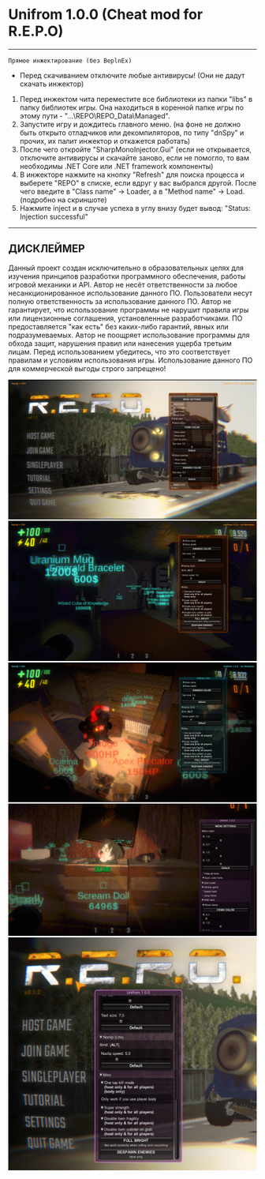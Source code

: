# Unifrom 1.0.0 (Cheat mod for R.E.P.O)
------------------------------------------
```
Прямое инжектирование (без BeplnEx)
```
- Перед скачиванием отключите любые антивирусы! (Они не дадут скачать инжектор)
1) Перед инжектом чита переместите все библиотеки из папки "libs" в папку библиотек игры. Она находиться в коренной папке игры по этому пути - "...\REPO\REPO_Data\Managed".
2) Запустите игру и дождитесь главного меню. (на фоне не должно быть открыто отладчиков или декомпиляторов, по типу "dnSpy" и прочих, их палит инжектор и откажется работать)
3) После чего откройте "SharpMonoInjector.Gui" (если не открывается, отключите антивирусы и скачайте заново, если не помогло, то вам необходимы .NET Core или .NET framework компоненты)
4) В инжекторе нажмите на кнопку "Refresh" для поиска процесса и выберете "REPO" в списке, если вдруг у вас выбрался другой. После чего введите в "Class name" -> Loader, а в "Method name" -> Load. (подробно на скриншоте)
5) Нажмите inject и в случае успеха в углу внизу будет вывод: "Status: Injection successful"
------------------------------------------

<b>ДИСКЛЕЙМЕР</b>
------------------------------------------
Данный проект создан исключительно в образовательных целях для изучения принципов разработки программного обеспечения, работы игровой механики и API. Автор не несёт ответственности за любое несанкционированное использование данного ПО. Пользователи несут полную ответственность за использование данного ПО. Автор не гарантирует, что использование программы не нарушит правила игры или лицензионные соглашения, установленные разработчиками. ПО предоставляется "как есть" без каких-либо гарантий, явных или подразумеваемых. Автор не поощряет использование программы для обхода защит, нарушения правил или нанесения ущерба третьим лицам. Перед использованием убедитесь, что это соответствует правилам и условиям использования игры. Использование данного ПО для коммерческой выгоды строго запрещено!

![Описание картинки](images/main_menu.png)
![Описание картинки](images/screen1.png)
![Описание картинки](images/screen2.png)
![Описание картинки](images/screen3.png)
![Описание картинки](images/screen4.png)
